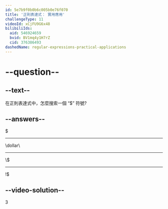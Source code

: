 ```yaml
---
id: 5e7b9f0b0b6c005b0e76f070
title: '正則表達式： 實用應用'
challengeType: 11
videoId: xCjFU9G6x48
bilibiliIds:
  aid: 546924659
  bvid: BV1mq4y1H7rZ
  cid: 376386493
dashedName: regular-expressions-practical-applications
---
```


# --question--

## --text--

在正則表達式中，怎麼搜索一個 “$” 符號?

## --answers--

$

---

\\dollar\\

---

\\$

---

!$

## --video-solution--

3

